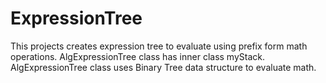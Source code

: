 # ExpressionTree
This projects creates expression tree to evaluate using prefix form math operations.
  AlgExpressionTree class has inner class myStack.
  AlgExpressionTree class uses Binary Tree data structure to evaluate math.
